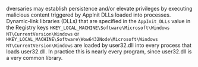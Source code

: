 dversaries may establish persistence and/or elevate privileges by executing malicious content triggered by AppInit DLLs loaded into processes. Dynamic-link libraries (DLLs) that are specified in the `AppInit_DLLs` value in the Registry keys `HKEY_LOCAL_MACHINE\Software\Microsoft\Windows NT\CurrentVersion\Windows` or `HKEY_LOCAL_MACHINE\Software\Wow6432Node\Microsoft\Windows NT\CurrentVersion\Windows` are loaded by user32.dll into every process that loads user32.dll. In practice this is nearly every program, since user32.dll is a very common library.
